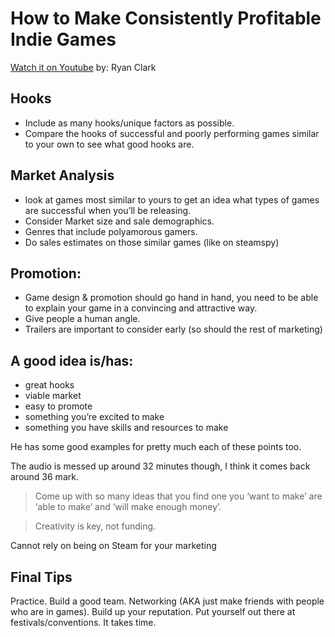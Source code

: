 # How to Make Consistently Profitable Indie Games
[Watch it on Youtube](https://www.youtube.com/watch?v=s3WXCTQ5mQk)
by: Ryan Clark

## Hooks
- Include as many hooks/unique factors as possible.
- Compare the hooks of successful and poorly performing games similar to your own to see what good hooks are.

## Market Analysis
- look at games most similar to yours to get an idea what types of games are successful when you’ll be releasing. 
- Consider Market size and sale demographics. 
- Genres that include polyamorous gamers.
- Do sales estimates on those similar games (like on steamspy)

## Promotion: 
- Game design & promotion should go hand in hand, you need to be able to explain your game in a convincing and attractive way. 
- Give people a human angle. 
- Trailers are important to consider early (so should the rest of marketing)

## A good idea is/has:
- great hooks
- viable market
- easy to promote
- something you’re excited to make
- something you have skills and resources to make

He has some good examples for pretty much each of these points too.

The audio is messed up around 32 minutes though, I think it comes back around 36 mark.

> Come up with so many ideas that you find one you ‘want to make’ are ‘able to make’ and ‘will make enough money’. 

> Creativity is key, not funding.

Cannot rely on being on Steam for your marketing

## Final Tips
Practice. 
Build a good team. 
Networking (AKA just make friends with people who are in games). 
Build up your reputation.
Put yourself out there at festivals/conventions. 
It takes time.
